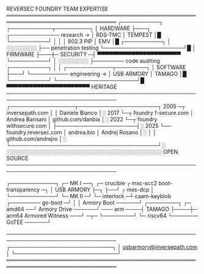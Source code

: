 REVERSEC FOUNDRY TEAM                                                 EXPERTISE
═══════════════════════════════════════════════════════════════════════════════
┌──────────┐                                          ┌───────────┬─────────┐
│ HARDWARE ├───┐            ┌───────────── research → │   RDS-TMC │ TEMPEST │█
└──────────┘   │            │                         │ 802.3 PIP │ EMV     │█
┌──────────┐   │  ░░░░░░░░  ├── penetration testing   └─────────────────────┘█
│ FIRMWARE ├───┼─ SECURITY ─┤                           ▀▀▀▀▀▀▀▀▀▀▀▀▀▀▀▀▀▀▀▀▀▀
└──────────┘   │  ░░░░░░░░  ├──────── code auditing
┌──────────┐   │            │                         ┌────────────┬────────┐
│ SOFTWARE ├───┘            └────────── engineering → │ USB ARMORY │ TAMAGO │█
└──────────┘                                          └─────────────────────┘█
                                                        ▀▀▀▀▀▀▀▀▀▀▀▀▀▀▀▀▀▀▀▀▀▀
HERITAGE
───────────────────────────────────────────────────────────────────────────────
                                     ┌─────────────────┬─────────────────────┐
 2005 ─┬ inversepath.com             │                 │    Daniele Bianco   │░
 2017  └─┬ foundry f-secure.com      │ Andrea Barisani │  github.com/danbia  │░
 2022    └─┬ foundry withsecure.com  │                 ├─────────────────────┤░
 2025      └── foundry.reversec.com  │   andrea.bio    │    Andrej Rosano    │░
                                     │                 │ github.com/andrejro │░
                                     └───────────────────────────────────────┘░
                                      ░░░░░░░░░░░░░░░░░░░░░░░░░░░░░░░░░░░░░░░░░
OPEN SOURCE
───────────────────────────────────────────────────────────────────────────────

┌────────────┐ ┌─ MK I ──┐  ┌─ crucible   ┌ mxc-scc2       boot-transparency ─┐
│ USB ARMORY ├─┐         ├──┘             ┌ mxs-dcp                           │
└────────────┘ └─ MK II ─┘  └─ interlock ─┴ caam-keyblob   ┌──────── go-boot ─┘
                    │                                      │
 Armory Boot  ──────┘             ┌────────┐    ┌─ amd64 ──┘
 Armory Drive ──────┘ ─── arm ────┤ TAMAGO ├────┼─ arm64
 Armored Witness ───┘     ─┬─     └────────┘    └─ riscv64
                           └─────── GoTEE ──────┘

───────────────────────────────────────────────────────────────────────────────
                         ┌───────────────────────────┐
                         │ usbarmory@inversepath.com │
                         └───────────────────────────┘
═══════════════════════════════════════════════════════════════════════════════
```
